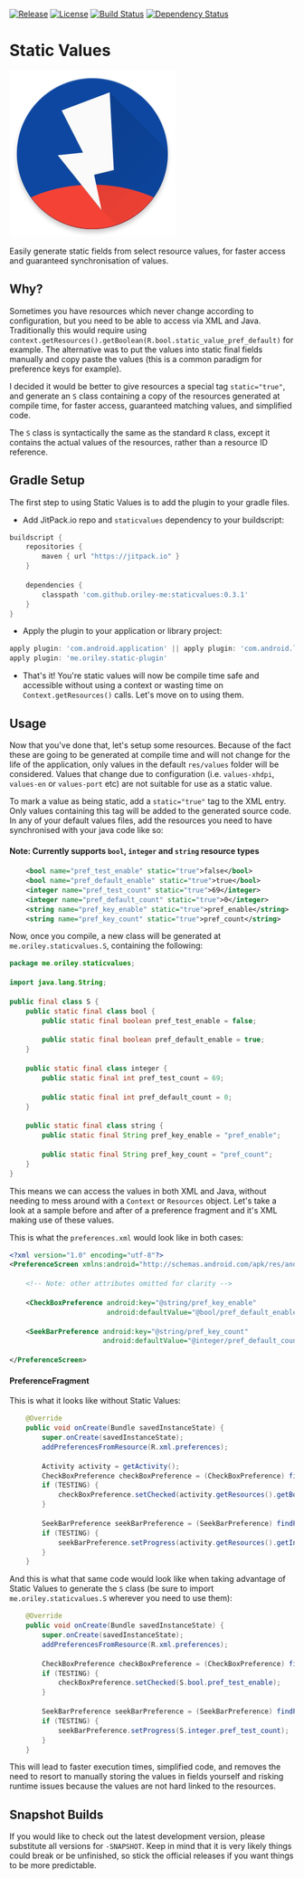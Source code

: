 [![Release](https://jitpack.io/v/com.github.oriley-me/staticvalues.svg)](https://jitpack.io/#com.github.oriley-me/staticvalues)
[![License](https://img.shields.io/badge/license-Apache%202.0-blue.svg)](http://www.apache.org/licenses/LICENSE-2.0)
[![Build Status](https://travis-ci.org/oriley-me/staticvalues.svg?branch=master)](https://travis-ci.org/oriley-me/staticvalues)
[![Dependency Status](https://www.versioneye.com/user/projects/57220410ba37ce00464dfd4d/badge.svg?style=flat)](https://www.versioneye.com/user/projects/57220410ba37ce00464dfd4d)


# Static Values
![Logo](artwork/icon.png)

Easily generate static fields from select resource values, for faster access and guaranteed synchronisation of values.


## Why?


Sometimes you have resources which never change according to configuration, but you need to be able to access via XML
and Java. Traditionally this would require using `context.getResources().getBoolean(R.bool.static_value_pref_default)`
for example. The alternative was to put the values into static final fields manually and copy paste the values (this
is a common paradigm for preference keys for example).

I decided it would be better to give resources a special tag `static="true"`, and generate an `S` class containing a
copy of the resources generated at compile time, for faster access, guaranteed matching values, and simplified code.

The `S` class is syntactically the same as the standard `R` class, except it contains the actual values of the resources,
rather than a resource ID reference.


## Gradle Setup


The first step to using Static Values is to add the plugin to your gradle files.

 * Add JitPack.io repo and `staticvalues` dependency to your buildscript:


```gradle
buildscript {
    repositories {
        maven { url "https://jitpack.io" }
    }

    dependencies {
        classpath 'com.github.oriley-me:staticvalues:0.3.1'
    }
}
```


 * Apply the plugin to your application or library project:


```gradle
apply plugin: 'com.android.application' || apply plugin: 'com.android.library'
apply plugin: 'me.oriley.static-plugin'
```


 * That's it! You're static values will now be compile time safe and accessible without using a context or wasting
 time on `Context.getResources()` calls. Let's move on to using them.


## Usage


Now that you've done that, let's setup some resources. Because of the fact these are going to be generated at compile
time and will not change for the life of the application, only values in the default `res/values` folder will be
considered. Values that change due to configuration (i.e. `values-xhdpi`, `values-en` or `values-port` etc) are not
suitable for use as a static value.

To mark a value as being static, add a `static="true"` tag to the XML entry. Only values containing this tag will be
added to the generated source code. In any of your default values files, add the resources you need to have synchronised
with your java code like so:

#### Note: Currently supports `bool`, `integer` and `string` resource types

```xml
    <bool name="pref_test_enable" static="true">false</bool>
    <bool name="pref_default_enable" static="true">true</bool>
    <integer name="pref_test_count" static="true">69</integer>
    <integer name="pref_default_count" static="true">0</integer>
    <string name="pref_key_enable" static="true">pref_enable</string>
    <string name="pref_key_count" static="true">pref_count</string>
```


Now, once you compile, a new class will be generated at `me.oriley.staticvalues.S`, containing the following:


```java
package me.oriley.staticvalues;

import java.lang.String;

public final class S {
    public static final class bool {
        public static final boolean pref_test_enable = false;

        public static final boolean pref_default_enable = true;
    }

    public static final class integer {
        public static final int pref_test_count = 69;

        public static final int pref_default_count = 0;
    }

    public static final class string {
        public static final String pref_key_enable = "pref_enable";

        public static final String pref_key_count = "pref_count";
    }
}
```


This means we can access the values in both XML and Java, without needing to mess around with a `Context` or `Resources`
object. Let's take a look at a sample before and after of a preference fragment and it's XML making use of these values.

This is what the `preferences.xml` would look like in both cases:


```xml
<?xml version="1.0" encoding="utf-8"?>
<PreferenceScreen xmlns:android="http://schemas.android.com/apk/res/android">

    <!-- Note: other attributes omitted for clarity -->

    <CheckBoxPreference android:key="@string/pref_key_enable"
                        android:defaultValue="@bool/pref_default_enable"/>

    <SeekBarPreference android:key="@string/pref_key_count"
                       android:defaultValue="@integer/pref_default_count"/>

</PreferenceScreen>
```


#### PreferenceFragment


This is what it looks like without Static Values:


```java
    @Override
    public void onCreate(Bundle savedInstanceState) {
        super.onCreate(savedInstanceState);
        addPreferencesFromResource(R.xml.preferences);

        Activity activity = getActivity();
        CheckBoxPreference checkBoxPreference = (CheckBoxPreference) findPreference(activity.getString(R.string.pref_key_enable));
        if (TESTING) {
            checkBoxPreference.setChecked(activity.getResources().getBoolean(R.bool.pref_test_enable));
        }

        SeekBarPreference seekBarPreference = (SeekBarPreference) findPreference(activity.getString(R.string.pref_key_count));
        if (TESTING) {
            seekBarPreference.setProgress(activity.getResources().getInteger(R.integer.pref_test_count));
        }
    }
```


And this is what that same code would look like when taking advantage of Static Values to generate the `S` class
(be sure to import `me.oriley.staticvalues.S` wherever you need to use them):


```java
    @Override
    public void onCreate(Bundle savedInstanceState) {
        super.onCreate(savedInstanceState);
        addPreferencesFromResource(R.xml.preferences);

        CheckBoxPreference checkBoxPreference = (CheckBoxPreference) findPreference(S.string.pref_key_enable);
        if (TESTING) {
            checkBoxPreference.setChecked(S.bool.pref_test_enable);
        }

        SeekBarPreference seekBarPreference = (SeekBarPreference) findPreference(S.string.pref_key_count);
        if (TESTING) {
            seekBarPreference.setProgress(S.integer.pref_test_count);
        }
    }
```


This will lead to faster execution times, simplified code, and removes the need to resort to manually storing the values
in fields yourself and risking runtime issues because the values are not hard linked to the resources.


## Snapshot Builds


If you would like to check out the latest development version, please substitute all versions for `-SNAPSHOT`.
Keep in mind that it is very likely things could break or be unfinished, so stick the official releases if you want
things to be more predictable.
